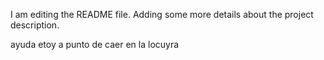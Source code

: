 I am editing the README file. Adding some more details about the project description.

ayuda etoy a punto de caer en la locuyra
